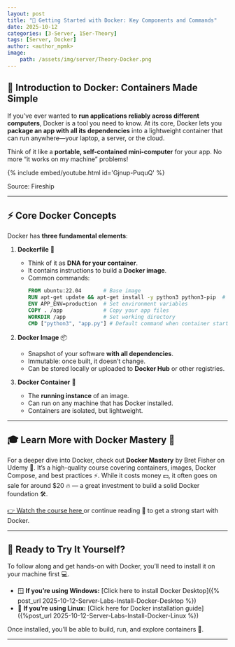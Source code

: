 ```yaml
---
layout: post
title: "🐳 Getting Started with Docker: Key Components and Commands"
date: 2025-10-12
categories: [3-Server, 1Ser-Theory]
tags: [Server, Docker]
author: <author_mpmk>
image:
    path: /assets/img/server/Theory-Docker.png
---
```


## 🐳 Introduction to Docker: Containers Made Simple

If you’ve ever wanted to **run applications reliably across different computers**, Docker is a tool you need to know. At its core, Docker lets you **package an app with all its dependencies** into a lightweight container that can run anywhere—your laptop, a server, or the cloud.  

Think of it like a **portable, self-contained mini-computer** for your app. No more “it works on my machine” problems!  


{% include embed/youtube.html id='Gjnup-PuquQ' %}

Source: Fireship

---

## ⚡ Core Docker Concepts

Docker has **three fundamental elements**:

1. **Dockerfile** 📝  
   - Think of it as **DNA for your container**.  
   - It contains instructions to build a **Docker image**.  
   - Common commands:
     ```dockerfile
     FROM ubuntu:22.04       # Base image
     RUN apt-get update && apt-get install -y python3 python3-pip  # Install dependencies
     ENV APP_ENV=production  # Set environment variables
     COPY . /app             # Copy your app files
     WORKDIR /app            # Set working directory
     CMD ["python3", "app.py"] # Default command when container starts
     ```

2. **Docker Image** 📦  
   - Snapshot of your software **with all dependencies**.  
   - Immutable: once built, it doesn’t change.  
   - Can be stored locally or uploaded to **Docker Hub** or other registries.

3. **Docker Container** 🚀  
   - The **running instance** of an image.  
   - Can run on any machine that has Docker installed.  
   - Containers are isolated, but lightweight.

---

## 🎓 Learn More with Docker Mastery 🐳

For a deeper dive into Docker, check out **Docker Mastery** by Bret Fisher on Udemy 🎥. It’s a high-quality course covering containers, images, Docker Compose, and best practices ⚡. While it costs money 💵, it often goes on sale for around $20 🔥 — a great investment to build a solid Docker foundation 🛠️.  

<a href="https://www.docker.com/products/docker-desktop/" target="_blank" rel="noopener noreferrer">
👉 Watch the course here
</a>
or continue reading 📖 to get a strong start with Docker.

---

## 🧰 Ready to Try It Yourself?

To follow along and get hands-on with Docker, you’ll need to install it on your machine first 💻.

- 🪟 **If you’re using Windows:** [Click here to install Docker Desktop]({% post_url 2025-10-12-Server-Labs-Install-Docker-Desktop %})  
- 🐧 **If you’re using Linux:** [Click here for Docker installation guide]({%post_url 2025-10-12-Server-Labs-Install-Docker-Linux %})  

Once installed, you’ll be able to build, run, and explore containers 🚀.  

---
